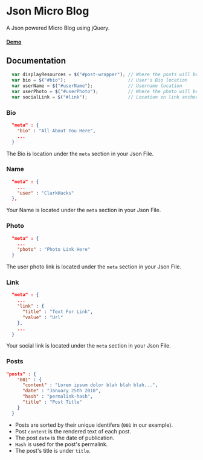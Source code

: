 # Json Micro Blog
A Json powered Micro Blog using jQuery.
#### [Demo](https://gh.clarkhacks.com/Json-Micro-Blog/)

## Documentation

```javascript
  var displayResources = $("#post-wrapper"); // Where the posts will be loaded
  var bio = $("#bio");                       // User's Bio location
  var userName = $("#userName");             // Username location
  var userPhoto = $("#userPhoto");           // Where the photo will be loaded
  var socialLink = $("#link");               // Location on link anchor
```

### Bio

```json
  "meta" : {
    "bio" : "All About You Here",
    ...
  }
```
The Bio is location under the `meta` section in your Json File.

### Name

```json
  "meta" : {
    ...
    "user" : "ClarkHacks"
  },
```

Your Name is located under the `meta` section in your Json File.

### Photo

```json
  "meta" : {
    ...
    "photo" : "Photo Link Here"
  }
```
The user photo link is located under the `meta` section in your Json File.

### Link

```json
  "meta" : {
    ...
    "link" : {
      "title" : "Text For Link",
      "value" : "Url"
    },
    ...
  }
```
Your social link is located under the `meta` section in your Json File.

### Posts

```json
"posts" : {
    "001" : {
      "content" : "Lorem ipsum dolor blah blah blah...",
      "date" : "January 25th 2018",
      "hash" : "permalink-hash",
      "title" : "Post Title"
    }
  }
```
* Posts are sorted by their unique identifers (`001` in our example).
* Post `content` is the rendered text of each post.
* The post `date` is the date of publication.
* `Hash` is used for the post's permalink.
* The post's title is under `title`.

